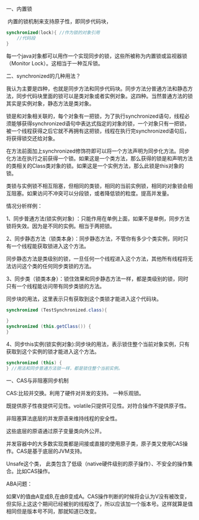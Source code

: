 一、内置锁

​		内置的锁机制来支持原子性，即同步代码块，

```java
synchronized(lock){ //作为锁的对象引用
    //代码段
}
```

每一个java对象都可以用作一个实现同步的锁，这些所被称为内置锁或监视器锁（Monitor Lock）。这相当于一种互斥锁。

二、synchronized的几种用法？

我认为主要是四种，也就是同步方法和同步代码块。同步方法分普通方法和静态方法，同步代码块里面的锁可以是类对象或者实例对象。这四种。当然普通方法的锁其实是实例对象，静态方法是类对象。

锁是和对象相关联的，每个对象有一把锁，为了执行synchronized语句，线程必须能够获得synchronized语句中表达式指定的对象的锁，一个对象只有一把锁，被一个线程获得之后它就不再拥有这把锁，线程在执行完synchronized语句后，将获得锁交还给对象。

​    在方法前面加上synchronized修饰符即可以将一个方法声明为同步化方法。同步化方法在执行之前获得一个锁。如果这是一个类方法，那么获得的锁是和声明方法的类相关的Class类对象的锁。如果这是一个实例方法，那么此锁是this对象的锁。

类锁与实例锁不相互阻塞，但相同的类锁，相同的当前实例锁，相同的对象锁会相互阻塞。如果访问不冲突可以分段锁，或者降低锁的粒度。提高并发量。

情况分析样例：

1、同步普通方法(锁实例对象) ：只能作用在单例上面，如果不是单例，同步方法锁将失效。因为是不同的实例。相当于两把锁。

2、同步静态方法（锁类本身）：同步静态方法，不管你有多少个类实例，同时只有一个线程能获取锁进入这个方法。

同步静态方法是类级别的锁，一旦任何一个线程进入这个方法，其他所有线程将无法访问这个类的任何同步类锁的方法。

3、同步类（锁类本身）：锁住效果和同步静态方法一样，都是类级别的锁，同时只有一个线程能访问带有同步类锁的方法。

同步块的用法，这里表示只有获取到这个类锁才能进入这个代码块。



```java
synchronized (TestSynchronized.class){
    
}
synchronized (this.getClass()) {
}
```

4、同步this实例(锁实例对象):同步块的用法，表示锁住整个当前对象实例，只有获取到这个实例的锁才能进入这个方法。

```java
synchronized (this) {
} //用法和同步普通方法锁一样，都是锁住整个当前实例。
```

一、CAS与非阻塞同步机制

CAS:比较并交换。利用了硬件对并发的支持。 一种乐观锁。

既提供原子性夜提供可见性。volatile只提供可见性。对符合操作不提供原子性。

非阻塞算法底层的并发原语来维持线程的安全性。

这些底层的原语通过原子变量类向外公开。

并发容器中的大多数实现类都是间接或直接的使用原子类，原子类又使用CAS操作。CAS是基于底层的JVM支持。

Unsafe这个类， 此类包含了低级（native硬件级别的原子操作）、不安全的操作集合。比如CAS操作。

ABA问题：

如果V的值由A变成B,在由B变成A。CAS操作判断的时候将会认为V没有被改变，但实际上这这个期间已经被别的线程改了，所以应该加一个版本号。这样就算是值相同但是版本号不同，那就知道已改变。